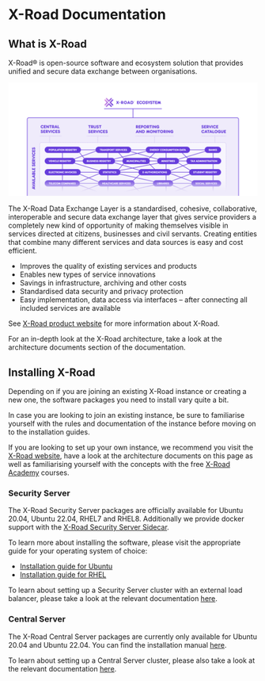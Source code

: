 # X-Road Documentation

## What is X-Road

X-Road® is open-source software and ecosystem solution that provides unified and secure data exchange between
organisations.

![X-Road overview](X-Road_overview.png)

The X-Road Data Exchange Layer is a standardised, cohesive, collaborative, interoperable and secure data exchange layer
that gives service providers a completely new kind of opportunity of making themselves visible in services directed at
citizens, businesses and civil servants. Creating entities that combine many different services and data sources is
easy and cost efficient.

* Improves the quality of existing services and products
* Enables new types of service innovations
* Savings in infrastructure, archiving and other costs
* Standardised data security and privacy protection
* Easy implementation, data access via interfaces – after connecting all included services are available

See [X-Road product website](https://x-road.global) for more information about X-Road.

For an in-depth look at the X-Road architecture, take a look at the architecture documents section of the
documentation.

## Installing X-Road

Depending on if you are joining an existing X-Road instance or creating a new one, the software packages you need to
install vary quite a bit.

In case you are looking to join an existing instance, be sure to familiarise yourself with the rules and documentation
of the instance before moving on to the installation guides.

If you are looking to set up your own instance, we recommend you visit the [X-Road website](https://x-road.global),
have a look at the architecture documents on this page as well as familiarising yourself with the concepts with the
free [X-Road Academy](https://x-road.thinkific.com) courses.


### Security Server

The X-Road Security Server packages are officially available for Ubuntu 20.04, Ubuntu 22.04, RHEL7 and RHEL8.
Additionally we provide docker support with the
[X-Road Security Server Sidecar](https://hub.docker.com/r/niis/xroad-security-server-sidecar).

To learn more about installing the software, please visit the appropriate guide for your operating system of choice:

* [Installation guide for Ubuntu](doc/Manuals/ig-ss_x-road_v6_security_server_installation_guide.md)
* [Installation guide for RHEL](doc/Manuals/ig-ss_x-road_v6_security_server_installation_guide_for_rhel.md)

To learn about setting up a Security Server cluster with an external load balancer, please take a look at the relevant
documentation [here](doc/Manuals/LoadBalancing/ig-xlb_x-road_external_load_balancer_installation_guide.md).

### Central Server

The X-Road Central Server packages are currently only available for Ubuntu 20.04 and Ubuntu 22.04. You can find the
installation manual [here](doc/Manuals/ig-cs_x-road_6_central_server_installation_guide.md).

To learn about setting up a Central Server cluster, please also take a look at the relevant documentation
[here](doc/Manuals/ig-csha_x-road_6_ha_installation_guide.md).
